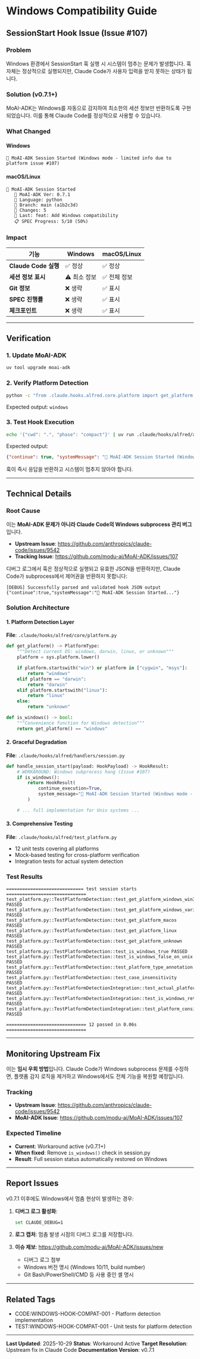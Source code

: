 # Windows Compatibility Guide

## SessionStart Hook Issue (Issue #107)

### Problem

Windows 환경에서 SessionStart 훅 실행 시 시스템이 멈추는 문제가 발생합니다. 훅 자체는 정상적으로 실행되지만, Claude Code가 사용자 입력을 받지 못하는 상태가 됩니다.

### Solution (v0.7.1+)

MoAI-ADK는 Windows를 자동으로 감지하여 최소한의 세션 정보만 반환하도록 구현되었습니다. 이를 통해 Claude Code를 정상적으로 사용할 수 있습니다.

### What Changed

#### Windows
```
🚀 MoAI-ADK Session Started (Windows mode - limited info due to platform issue #107)
```

#### macOS/Linux
```
🚀 MoAI-ADK Session Started
   🗿 MoAI-ADK Ver: 0.7.1
   🐍 Language: python
   🌿 Branch: main (a1b2c3d)
   📝 Changes: 5
   🔨 Last: feat: Add Windows compatibility
   📋 SPEC Progress: 5/10 (50%)
```

### Impact

| 기능 | Windows | macOS/Linux |
|------|---------|-------------|
| **Claude Code 실행** | ✅ 정상 | ✅ 정상 |
| **세션 정보 표시** | ⚠️ 최소 정보 | ✅ 전체 정보 |
| **Git 정보** | ❌ 생략 | ✅ 표시 |
| **SPEC 진행률** | ❌ 생략 | ✅ 표시 |
| **체크포인트** | ❌ 생략 | ✅ 표시 |

---

## Verification

### 1. Update MoAI-ADK

```bash
uv tool upgrade moai-adk
```

### 2. Verify Platform Detection

```bash
python -c "from .claude.hooks.alfred.core.platform import get_platform; print(get_platform())"
```

Expected output: `windows`

### 3. Test Hook Execution

```bash
echo '{"cwd": ".", "phase": "compact"}' | uv run .claude/hooks/alfred/alfred_hooks.py SessionStart
```

Expected output:
```json
{"continue": true, "systemMessage": "🚀 MoAI-ADK Session Started (Windows mode - limited info due to platform issue #107)"}
```

훅이 즉시 응답을 반환하고 시스템이 멈추지 않아야 합니다.

---

## Technical Details

### Root Cause

이는 **MoAI-ADK 문제가 아니라 Claude Code의 Windows subprocess 관리 버그**입니다.

- **Upstream Issue**: https://github.com/anthropics/claude-code/issues/9542
- **Tracking Issue**: https://github.com/modu-ai/MoAI-ADK/issues/107

디버그 로그에서 훅은 정상적으로 실행되고 유효한 JSON을 반환하지만, Claude Code가 subprocess에서 제어권을 반환하지 못합니다:

```
[DEBUG] Successfully parsed and validated hook JSON output
{"continue":true,"systemMessage":"🚀 MoAI-ADK Session Started..."}
```

### Solution Architecture

#### 1. Platform Detection Layer

**File**: `.claude/hooks/alfred/core/platform.py`

```python
def get_platform() -> PlatformType:
    """Detect current OS: windows, darwin, linux, or unknown"""
    platform = sys.platform.lower()

    if platform.startswith("win") or platform in ["cygwin", "msys"]:
        return "windows"
    elif platform == "darwin":
        return "darwin"
    elif platform.startswith("linux"):
        return "linux"
    else:
        return "unknown"

def is_windows() -> bool:
    """Convenience function for Windows detection"""
    return get_platform() == "windows"
```

#### 2. Graceful Degradation

**File**: `.claude/hooks/alfred/handlers/session.py`

```python
def handle_session_start(payload: HookPayload) -> HookResult:
    # WORKAROUND: Windows subprocess hang (Issue #107)
    if is_windows():
        return HookResult(
            continue_execution=True,
            system_message="🚀 MoAI-ADK Session Started (Windows mode - limited info due to platform issue #107)"
        )

    # ... full implementation for Unix systems ...
```

#### 3. Comprehensive Testing

**File**: `.claude/hooks/alfred/test_platform.py`

- 12 unit tests covering all platforms
- Mock-based testing for cross-platform verification
- Integration tests for actual system detection

### Test Results

```
============================= test session starts ==============================
test_platform.py::TestPlatformDetection::test_get_platform_windows_win32 PASSED
test_platform.py::TestPlatformDetection::test_get_platform_windows_variants PASSED
test_platform.py::TestPlatformDetection::test_get_platform_macos PASSED
test_platform.py::TestPlatformDetection::test_get_platform_linux PASSED
test_platform.py::TestPlatformDetection::test_get_platform_unknown PASSED
test_platform.py::TestPlatformDetection::test_is_windows_true PASSED
test_platform.py::TestPlatformDetection::test_is_windows_false_on_unix PASSED
test_platform.py::TestPlatformDetection::test_platform_type_annotation PASSED
test_platform.py::TestPlatformDetection::test_case_insensitivity PASSED
test_platform.py::TestPlatformDetectionIntegration::test_actual_platform_detection PASSED
test_platform.py::TestPlatformDetectionIntegration::test_is_windows_returns_bool PASSED
test_platform.py::TestPlatformDetectionIntegration::test_platform_consistency PASSED

============================== 12 passed in 0.06s ==============================
```

---

## Monitoring Upstream Fix

이는 **임시 우회 방법**입니다. Claude Code가 Windows subprocess 문제를 수정하면, 플랫폼 감지 로직을 제거하고 Windows에서도 전체 기능을 복원할 예정입니다.

### Tracking

- **Upstream Issue**: https://github.com/anthropics/claude-code/issues/9542
- **MoAI-ADK Issue**: https://github.com/modu-ai/MoAI-ADK/issues/107

### Expected Timeline

- **Current**: Workaround active (v0.7.1+)
- **When fixed**: Remove `is_windows()` check in session.py
- **Result**: Full session status automatically restored on Windows

---

## Report Issues

v0.7.1 이후에도 Windows에서 멈춤 현상이 발생하는 경우:

1. **디버그 로그 활성화**:
   ```bash
   set CLAUDE_DEBUG=1
   ```

2. **로그 캡처**: 멈춤 발생 시점의 디버그 로그를 저장합니다.

3. **이슈 제보**: https://github.com/modu-ai/MoAI-ADK/issues/new
   - 디버그 로그 첨부
   - Windows 버전 명시 (Windows 10/11, build number)
   - Git Bash/PowerShell/CMD 등 사용 중인 셸 명시

---

## Related Tags

- CODE:WINDOWS-HOOK-COMPAT-001 - Platform detection implementation
- TEST:WINDOWS-HOOK-COMPAT-001 - Unit tests for platform detection

---

**Last Updated**: 2025-10-29
**Status**: Workaround Active
**Target Resolution**: Upstream fix in Claude Code
**Documentation Version**: v0.7.1
